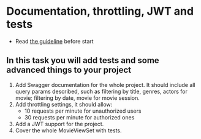 # Documentation, throttling, JWT and tests

- Read [the guideline](https://github.com/mate-academy/py-task-guideline/blob/main/README.md) before start

## In this task you will add tests and some advanced things to your project

1. Add Swagger documentation for the whole project. It should include 
all query params described, such as filtering by title, genres, actors for 
movie; filtering by date, movie for movie session.
2. Add throttling settings, it should allow:
    - 10 requests per minute for unauthorized users
    - 30 requests per minute for authorized ones
3. Add a JWT support for the project.
4. Cover the whole MovieViewSet with tests.
